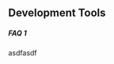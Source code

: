 ## Development Tools

<!-- Using level 5 headers to avoid the title being listed in the tree -->
##### FAQ 1
asdfasdf
